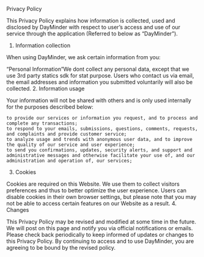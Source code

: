 Privacy Policy 

This Privacy Policy explains how information is collected, used and disclosed by DayMinder with respect to user’s access and use of our service through the application (Referred to below as “DayMinder”).
1. Information collection

When using DayMinder, we ask certain information from you:

“Personal Information”We dont collect any personal data, except that we use 3rd party statics sdk for stat purpose. Users who contact us via email, the email addresses and information you submitted voluntarily will also be collected.
2. Information usage

Your information will not be shared with others and is only used internally for the purposes described below:

    to provide our services or information you request, and to process and complete any transactions;
    to respond to your emails, submissions, questions, comments, requests, and complaints and provide customer service;
    to analyze usage and trends with anonymous user data, and to improve the quality of our service and user experience;
    to send you confirmations, updates, security alerts, and support and administrative messages and otherwise facilitate your use of, and our administration and operation of, our services;


3. Cookies

Cookies are required on this Website. We use them to collect visitors preferences and thus to better optimize the user experience. Users can disable cookies in their own browser settings, but please note that you may not be able to access certain features on our Website as a result.
4. Changes

This Privacy Policy may be revised and modified at some time in the future. We will post on this page and notify you via official notifications or emails. Please check back periodically to keep informed of updates or changes to this Privacy Policy. By continuing to access and to use DayMinder, you are agreeing to be bound by the revised policy. 
